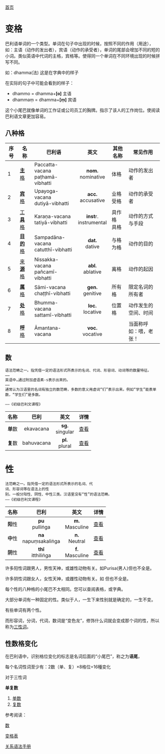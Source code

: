 [首页](../summary.md)

# 变格

巴利语单词的一个类型。单词在句子中出现的时候，按照不同的作用（用途），如：主语（动作的发出者），宾语（动作的承受者），单词的尾部会增加不同的短的小词。类似英语中代词的主格，宾格等。使得同一个单词在不同环境出现的时候拼写不同。

如：dhamma(法) 这是在字典中的样子

在实际的句子中可能会看到的样子：

- dhammo = dhamma+**[o]** 主语
- dhammaṃ = dhamma+**[ṃ]** 宾语


这个小尾巴就像单词的工作证或公司员工的胸牌。指示了该人的工作岗位。使阅读巴利语文章更加容易。

## 八种**格**

| 序号 | 名称 | 巴利语 | 英文 | 其他名称 |  常见作用 |
| --- | ----- | ------ |:----:| ---- | ---- |
| 1 | [**主**格](nom.md) | Paccatta-vacana<br>paṭhamā-vibhatti | **nom.**<br>nominative | 体格 | 动作的发出者 |
| 2 | [**宾**格](acc.md) | Upayoga-vacana<br>dutiyā-vibhatti | **acc.**<br>accusative | 业格<br>受格 | 动作的承受者 |
| 3 | [工**具**格](instr.md) | Karaṇa-vacana<br>tatiyā-vibhatti | **inst**r.<br>instrumental | 具作格<br>具格 | 动作的方式与手段 |
| 4 | [**目的**格](dat.md) | Sampadāna-vacana<br>catutthī-vibhatti | **dat.**<br>dative | 与格<br>为格 | 动作的目的 |
| 5 | [来**源**格](abl.md) | Nissakka-vacana<br>pañcamī-vibhatti | **abl.**<br>ablative | 离格<br> | 动作的起因 |
| 6 | [**属**格](gen.md) | Sāmi-vacana<br>chaṭṭhī-vibhatti | **gen.**<br>genitive | 所有格 | 限定名词的所有者 |
| 7 | [**处**格](loc.md) | Bhumma-vacana<br>sattamī-vibhatti | **loc.**<br>locative | 位置格 | 动作发生的空间、时间 |
| 8 | [**呼**格](voc.md) | Āmantana-vacana | **voc.**<br>vocative |  | 当面称呼<br>如：喂，老张！ |


## **数**

```
语法范畴之一。指凭借一定的语法形式所表示的名词、代词、形容词、动词等的数量特征。
……
英语中…通过附加虚语素-s表示出来的。
……
通常认为汉语里的名词有独立的数范畴，多数的意义用虚词“们”表示出来。例如“学生”能表单数，“学生们”是多数。

——《初级巴利文课程》
```
|名称|巴利|英文|详情|
|:-:|:-:|:-:|:-:|
|**单**数|ekavacana|**sg.**<br>singular|[查看](number.md)|
|**复**数|bahuvacana|**pl.**<br>plural|[查看](number.md)|

# 性
```
法范畴之一。指凭借一定的语法形式所表示的名词、代
词、形容词等在语法上的性
别。一般分阳性、阴性、中性三类。汉语里没有“性”的语法范畴。
——《初级巴利文课程》
```
|名称|巴利|英文|详情|
|:-:|:-:|:-:|:-:|
|**阳**性|**pu**<br>pulliṅga|**m.**<br>Masculine|[查看](masculine.md)|
|**中**性|**na**<br>napuṃsakaliṅga|**n.**<br>Neutral|[查看](neutral.md)|
|**阴**性|**thī**<br>itthiliṅga|**f.**<br>Masculine|[查看](feminine.md)|



许多阳性词跟男人，男性天神，或雄性动物有关。如Purisa(男人)但也不全是。

许多阴性词跟女人，女性天神，或雌性动物有关。如  但也不全是。

每个性的八种格的小尾巴不太相同。您可以查阅表格，或字典。

大部分单词有一种固定的性。类似于人，一生下来性别就是确定的，一生不变。

有些单词有两个性。

而形容词，分词，代词，数词是“变色龙”，修饰什么词就会变成那个词的性，所以称为[三性词](3_gender.md)。


## 性数格变化

在巴利语中，识别格位变化的标志是名词后面的“小尾巴”，称之为**语尾**，

每个名词性词至少有：2数（单、复）×8格位=16種变化

对于三性词

**单复数**

1. [单数](sg.md)
2. [复数](pl.md)

参考阅读：

[数](number.md)

[变格表](ending-table.md)

[关系语法手册](../basic-relation/summary.md)
